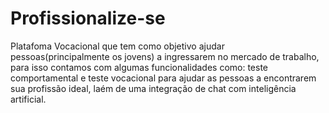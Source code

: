 # Profissionalize-se
Platafoma Vocacional que tem como objetivo ajudar pessoas(principalmente os jovens) a ingressarem no mercado de trabalho, para isso contamos com algumas funcionalidades como: teste comportamental e teste
vocacional para ajudar as pessoas a encontrarem sua profissão ideal, laém de uma integração de chat com inteligência artificial.

